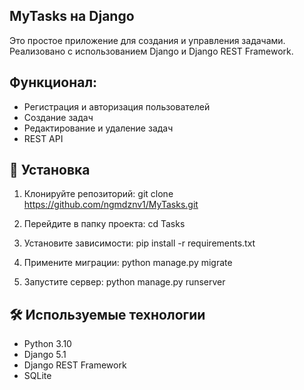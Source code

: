 ## MyTasks на Django

Это простое приложение для создания и управления задачами. Реализовано с использованием Django и Django REST Framework.

## Функционал:

- Регистрация и авторизация пользователей
- Создание задач
- Редактирование и удаление задач
- REST API

## 🔧 Установка

1. Клонируйте репозиторий:
  git clone https://github.com/ngmdznv1/MyTasks.git

2. Перейдите в папку проекта:
   cd Tasks

3. Установите зависимости:
   pip install -r requirements.txt

4. Примените миграции:
   python manage.py migrate

5. Запустите сервер:
   python manage.py runserver



## 🛠 Используемые технологии

- Python 3.10
- Django 5.1
- Django REST Framework
- SQLite
